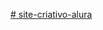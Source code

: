[# site-criativo-alura](https://github.com/users/eduardakloehn/projects/2/views/1?pane=issue&itemId=62263708)
